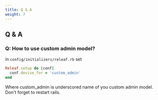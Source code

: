 ```yaml
---
title: Q & A
weight: 7
---
```


## Q & A

### Q: How to use custom admin model?

in ```config/initializers/releaf.rb``` set

```ruby
Releaf.setup do |conf|
  conf.devise_for = 'custom_admin'
end
```
Where custom_admin is underscored name of you custom admin model.
Don't forget to restart rails.

